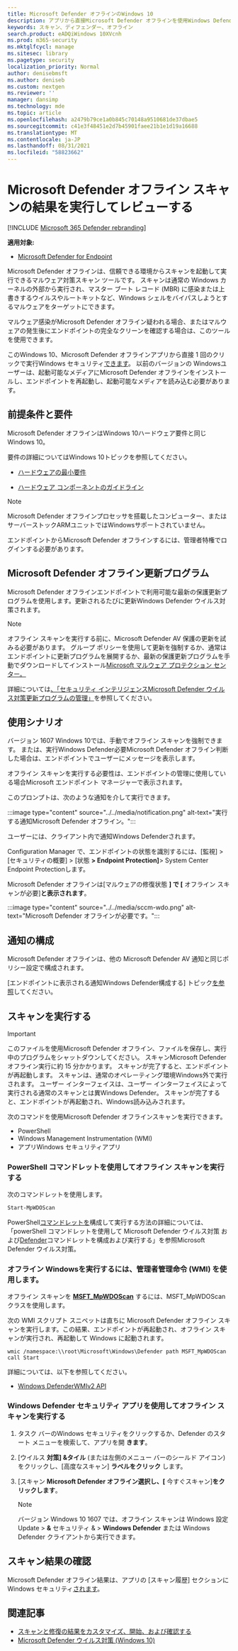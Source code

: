 ```yaml
---
title: Microsoft Defender オフラインのWindows 10
description: アプリから直接Microsoft Defender オフラインを使用Windows Defender ウイルス対策できます。 ネットワークでの展開方法を管理できます。
keywords: スキャン、ディフェンダー、オフライン
search.product: eADQiWindows 10XVcnh
ms.prod: m365-security
ms.mktglfcycl: manage
ms.sitesec: library
ms.pagetype: security
localization_priority: Normal
author: denisebmsft
ms.author: deniseb
ms.custom: nextgen
ms.reviewer: ''
manager: dansimp
ms.technology: mde
ms.topic: article
ms.openlocfilehash: a2479b79ce1a0b845c70148a9510681de37dbae5
ms.sourcegitcommit: c41e3f48451e2d7b45901faee21b1e1d19a16688
ms.translationtype: MT
ms.contentlocale: ja-JP
ms.lasthandoff: 08/31/2021
ms.locfileid: "58823662"
---
```

# <a name="run-and-review-the-results-of-a-microsoft-defender-offline-scan"></a>Microsoft Defender オフライン スキャンの結果を実行してレビューする

[!INCLUDE [Microsoft 365 Defender rebranding](../../includes/microsoft-defender.md)]


**適用対象:**

- [Microsoft Defender for Endpoint](/microsoft-365/security/defender-endpoint/)

Microsoft Defender オフラインは、信頼できる環境からスキャンを起動して実行できるマルウェア対策スキャン ツールです。 スキャンは通常の Windows カーネルの外部から実行され、マスター ブート レコード (MBR) に感染または上書きするウイルスやルートキットなど、Windows シェルをバイパスしようとするマルウェアをターゲットにできます。

マルウェア感染がMicrosoft Defender オフライン疑われる場合、またはマルウェアの発生後にエンドポイントの完全なクリーンを確認する場合は、このツールを使用できます。

このWindows 10、Microsoft Defender オフラインアプリから直接 1 回のクリックで実行Windows セキュリティ[できます](microsoft-defender-security-center-antivirus.md)。 以前のバージョンの Windowsユーザーは、起動可能なメディアにMicrosoft Defender オフラインをインストールし、エンドポイントを再起動し、起動可能なメディアを読み込む必要があります。

## <a name="prerequisites-and-requirements"></a>前提条件と要件

Microsoft Defender オフラインはWindows 10ハードウェア要件と同じWindows 10。

要件の詳細についてはWindows 10トピックを参照してください。

- [ハードウェアの最小要件](/windows-hardware/design/minimum/minimum-hardware-requirements-overview)

- [ハードウェア コンポーネントのガイドライン](/windows-hardware/design/component-guidelines/components)

> [!NOTE]
> Microsoft Defender オフラインプロセッサを搭載したコンピューター、またはサーバーストックARMユニットではWindowsサポートされていません。

エンドポイントからMicrosoft Defender オフラインするには、管理者特権でログインする必要があります。

## <a name="microsoft-defender-offline-updates"></a>Microsoft Defender オフライン更新プログラム

Microsoft Defender オフラインエンドポイントで利用可能な最新の保護更新プログラムを使用します。更新されるたびに更新Windows Defender ウイルス対策されます。

> [!NOTE]
> オフライン スキャンを実行する前に、Microsoft Defender AV 保護の更新を試みる必要があります。 グループ ポリシーを使用して更新を強制するか、通常はエンドポイントに更新プログラムを展開するか、最新の保護更新プログラムを手動でダウンロードしてインストール[Microsoft マルウェア プロテクション センター。](https://www.microsoft.com/security/portal/definitions/adl.aspx)

詳細については[、「セキュリティ インテリジェンスMicrosoft Defender ウイルス対策更新プログラムの管理」](manage-protection-updates-microsoft-defender-antivirus.md)を参照してください。

## <a name="usage-scenarios"></a>使用シナリオ

バージョン 1607 Windows 10では、手動でオフライン スキャンを強制できます。 または、実行Windows Defender必要Microsoft Defender オフライン判断した場合は、エンドポイントでユーザーにメッセージを表示します。

オフライン スキャンを実行する必要性は、エンドポイントの管理に使用している場合Microsoft エンドポイント マネージャーで表示されます。

このプロンプトは、次のような通知を介して実行できます。

:::image type="content" source="../../media/notification.png" alt-text="実行する通知Microsoft Defender オフライン。":::

ユーザーには、クライアント内で通知Windows Defenderされます。

Configuration Manager で、エンドポイントの状態を識別するには、[監視] > [セキュリティの概要] > [状態 **> Endpoint Protection]**> System Center Endpoint Protectionします。

Microsoft Defender オフラインは[マルウェアの修復状態 **] で [** オフライン スキャンが必要]**と表示されます**。

:::image type="content" source="../../media/sccm-wdo.png" alt-text="Microsoft Defender オフラインが必要です。":::

## <a name="configure-notifications"></a>通知の構成

Microsoft Defender オフラインは、他の Microsoft Defender AV 通知と同じポリシー設定で構成されます。

[エンドポイントに表示される通知Windows Defender構成する] トピック[を参照](configure-notifications-microsoft-defender-antivirus.md)してください。

## <a name="run-a-scan"></a>スキャンを実行する

> [!IMPORTANT]
> このファイルを使用Microsoft Defender オフライン、ファイルを保存し、実行中のプログラムをシャットダウンしてください。 スキャンMicrosoft Defender オフライン実行に約 15 分かかります。 スキャンが完了すると、エンドポイントが再起動します。 スキャンは、通常のオペレーティング環境Windows外で実行されます。 ユーザー インターフェイスは、ユーザー インターフェイスによって実行される通常のスキャンとは異Windows Defender。 スキャンが完了すると、エンドポイントが再起動され、Windows読み込みされます。

次のコマンドを使用Microsoft Defender オフラインスキャンを実行できます。

- PowerShell
- Windows Management Instrumentation (WMI)
- アプリWindows セキュリティアプリ



### <a name="use-powershell-cmdlets-to-run-an-offline-scan"></a>PowerShell コマンドレットを使用してオフライン スキャンを実行する

次のコマンドレットを使用します。

```PowerShell
Start-MpWDOScan
```

PowerShell[コマンドレットを](use-powershell-cmdlets-microsoft-defender-antivirus.md)構成して実行する方法の詳細については、「powerShell コマンドレットを使用して Microsoft Defender ウイルス対策 および[Defender](/powershell/module/defender/)コマンドレットを構成および実行する」を参照Microsoft Defender ウイルス対策。

### <a name="use-windows-management-instruction-wmi-to-run-an-offline-scan"></a>オフライン Windowsを実行するには、管理者管理命令 (WMI) を使用します。

オフライン スキャンを [**MSFT_MpWDOScan**](/previous-versions/windows/desktop/legacy/dn455323(v=vs.85)) するには、MSFT_MpWDOScan クラスを使用します。

次の WMI スクリプト スニペットは直ちに Microsoft Defender オフライン スキャンを実行します。この結果、エンドポイントが再起動され、オフライン スキャンが実行され、再起動して Windows に起動されます。

```console
wmic /namespace:\\root\Microsoft\Windows\Defender path MSFT_MpWDOScan call Start
```

詳細については、以下を参照してください。

- [Windows DefenderWMIv2 API](/previous-versions/windows/desktop/defender/windows-defender-wmiv2-apis-portal)

### <a name="use-the-windows-defender-security-app-to-run-an-offline-scan"></a>Windows Defender セキュリティ アプリを使用してオフライン スキャンを実行する

1. タスク バーのWindows セキュリティをクリックするか、Defender のスタート メニューを検索して、アプリを開 **きます**。

2. [ウイルス **対策] &タイル** (または左側のメニュー バーのシールド アイコン) をクリックし、[高度なスキャン] **ラベルをクリック** します。

3. [スキャン **Microsoft Defender オフライン選択し、[** 今すぐスキャン]**をクリックします**。

    > [!NOTE]
    > バージョン Windows 10 1607 では、オフライン スキャンは Windows 設定 Update  \> **&** セキュリティ & \> **Windows Defender** または Windows Defender クライアントから実行できます。

## <a name="review-scan-results"></a>スキャン結果の確認

Microsoft Defender オフライン結果は、アプリの [スキャン履歴] セクションにWindows セキュリティ[されます](microsoft-defender-security-center-antivirus.md)。

## <a name="related-articles"></a>関連記事

- [スキャンと修復の結果をカスタマイズ、開始、および確認する](customize-run-review-remediate-scans-microsoft-defender-antivirus.md)
- [Microsoft Defender ウイルス対策 (Windows 10)](microsoft-defender-antivirus-in-windows-10.md)